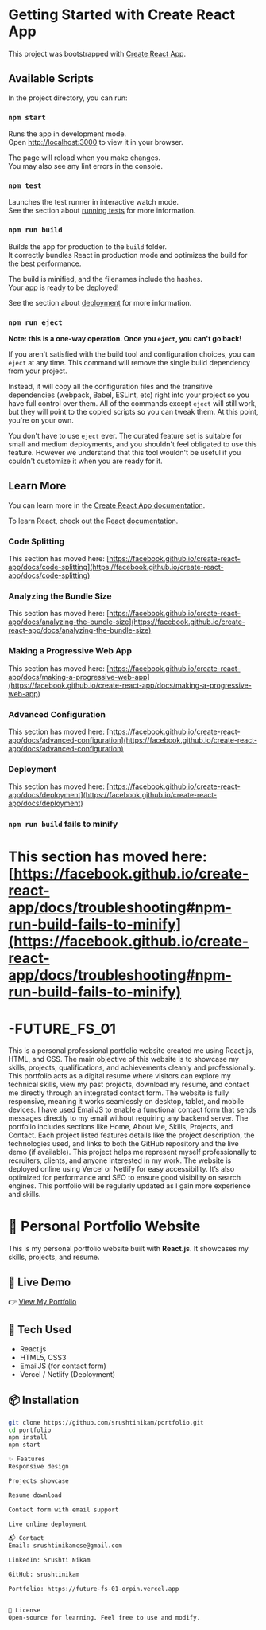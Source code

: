 
# Getting Started with Create React App

This project was bootstrapped with [Create React App](https://github.com/facebook/create-react-app).

## Available Scripts

In the project directory, you can run:

### `npm start`

Runs the app in development mode.\
Open [http://localhost:3000](http://localhost:3000) to view it in your browser.

The page will reload when you make changes.\
You may also see any lint errors in the console.

### `npm test`

Launches the test runner in interactive watch mode.\
See the section about [running tests](https://facebook.github.io/create-react-app/docs/running-tests) for more information.

### `npm run build`

Builds the app for production to the `build` folder.\
It correctly bundles React in production mode and optimizes the build for the best performance.

The build is minified, and the filenames include the hashes.\
Your app is ready to be deployed!

See the section about [deployment](https://facebook.github.io/create-react-app/docs/deployment) for more information.

### `npm run eject`

**Note: this is a one-way operation. Once you `eject`, you can't go back!**

If you aren't satisfied with the build tool and configuration choices, you can `eject` at any time. This command will remove the single build dependency from your project.

Instead, it will copy all the configuration files and the transitive dependencies (webpack, Babel, ESLint, etc) right into your project so you have full control over them. All of the commands except `eject` will still work, but they will point to the copied scripts so you can tweak them. At this point, you're on your own.

You don't have to use `eject` ever. The curated feature set is suitable for small and medium deployments, and you shouldn't feel obligated to use this feature. However we understand that this tool wouldn't be useful if you couldn't customize it when you are ready for it.

## Learn More

You can learn more in the [Create React App documentation](https://facebook.github.io/create-react-app/docs/getting-started).

To learn React, check out the [React documentation](https://reactjs.org/).

### Code Splitting

This section has moved here: [https://facebook.github.io/create-react-app/docs/code-splitting](https://facebook.github.io/create-react-app/docs/code-splitting)

### Analyzing the Bundle Size

This section has moved here: [https://facebook.github.io/create-react-app/docs/analyzing-the-bundle-size](https://facebook.github.io/create-react-app/docs/analyzing-the-bundle-size)

### Making a Progressive Web App

This section has moved here: [https://facebook.github.io/create-react-app/docs/making-a-progressive-web-app](https://facebook.github.io/create-react-app/docs/making-a-progressive-web-app)

### Advanced Configuration

This section has moved here: [https://facebook.github.io/create-react-app/docs/advanced-configuration](https://facebook.github.io/create-react-app/docs/advanced-configuration)

### Deployment

This section has moved here: [https://facebook.github.io/create-react-app/docs/deployment](https://facebook.github.io/create-react-app/docs/deployment)

### `npm run build` fails to minify

This section has moved here: [https://facebook.github.io/create-react-app/docs/troubleshooting#npm-run-build-fails-to-minify](https://facebook.github.io/create-react-app/docs/troubleshooting#npm-run-build-fails-to-minify)
=======
# -FUTURE_FS_01
This is a personal professional portfolio website created me using React.js, HTML, and CSS. The main objective of this website is to showcase my skills, projects, qualifications, and achievements cleanly and professionally. This portfolio acts as a digital resume where visitors can explore my technical skills, view my past projects, download my resume, and contact me directly through an integrated contact form.
The website is fully responsive, meaning it works seamlessly on desktop, tablet, and mobile devices. I have used EmailJS to enable a functional contact form that sends messages directly to my email without requiring any backend server.
The portfolio includes sections like Home, About Me, Skills, Projects, and Contact. Each project listed features details like the project description, the technologies used, and links to both the GitHub repository and the live demo (if available).
This project helps me represent myself professionally to recruiters, clients, and anyone interested in my work. The website is deployed online using Vercel or Netlify for easy accessibility. It’s also optimized for performance and SEO to ensure good visibility on search engines.
This portfolio will be regularly updated as I gain more experience and skills.


# 💼 Personal Portfolio Website

This is my personal portfolio website built with **React.js**. It showcases my skills, projects, and resume.

## 🚀 Live Demo
👉 [View My Portfolio](https://future-fs-01-orpin.vercel.app)
 

## 🔧 Tech Used
- React.js
- HTML5, CSS3
- EmailJS (for contact form)
- Vercel / Netlify (Deployment)

## 📦 Installation
```bash
git clone https://github.com/srushtinikam/portfolio.git
cd portfolio
npm install
npm start

✨ Features
Responsive design 

Projects showcase

Resume download

Contact form with email support

Live online deployment

📬 Contact
Email: srushtinikamcse@gmail.com

LinkedIn: Srushti Nikam

GitHub: srushtinikam

Portfolio: https://future-fs-01-orpin.vercel.app


📝 License
Open-source for learning. Feel free to use and modify.

